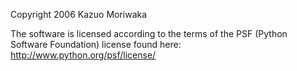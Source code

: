 Copyright 2006 Kazuo Moriwaka

The software is licensed according to the terms of the PSF (Python Software Foundation) license found here: http://www.python.org/psf/license/
